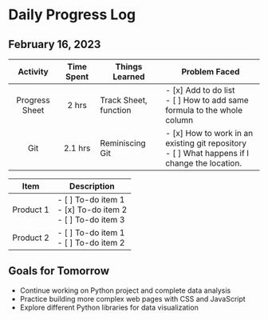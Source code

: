 # Daily Progress Log

## February 16, 2023

|    Activity    | Time Spent | Things Learned        | Problem Faced                                                                                |
|:--------------:|:----------:|-----------------------|----------------------------------------------------------------------------------------------|
| Progress Sheet |    2 hrs   | Track Sheet, function | - [x] Add to do list <br>- [ ] How to add same formula to the whole column                       |
| Git            | 2.1 hrs    | Reminiscing Git       | - [x] How to work in an existing git repository <br>- [ ] What happens if I change the location. |

| Item        | Description                                                |
| ----------- | ---------------------------------------------------------- |
| Product 1   | - [ ] To-do item 1 <br> - [x] To-do item 2 <br> - [ ] To-do item 3 |
| Product 2   | - [ ] To-do item 1 <br> - [ ] To-do item 2                   |



## Goals for Tomorrow
- Continue working on Python project and complete data analysis
- Practice building more complex web pages with CSS and JavaScript
- Explore different Python libraries for data visualization
